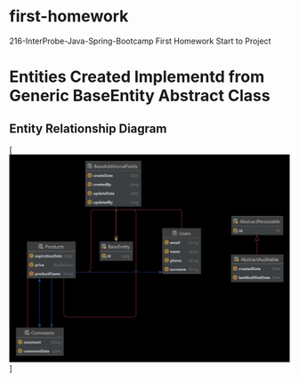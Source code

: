 # first-homework
216-InterProbe-Java-Spring-Bootcamp First Homework
Start to Project


# Entities Created Implementd from Generic BaseEntity Abstract Class
## Entity Relationship Diagram
[![Entity Diagram](/Docs/ScreenShots/EntityRelationshipDiagram.png)]

